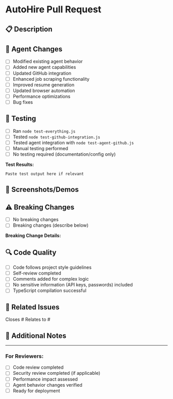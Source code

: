 # AutoHire Pull Request

## 📋 Description
<!-- Briefly describe what this PR does -->

## 🤖 Agent Changes
<!-- Check all that apply -->
- [ ] Modified existing agent behavior
- [ ] Added new agent capabilities  
- [ ] Updated GitHub integration
- [ ] Enhanced job scraping functionality
- [ ] Improved resume generation
- [ ] Updated browser automation
- [ ] Performance optimizations
- [ ] Bug fixes

## 🧪 Testing
<!-- Describe how you tested these changes -->
- [ ] Ran `node test-everything.js`
- [ ] Tested `node test-github-integration.js`
- [ ] Tested agent integration with `node test-agent-github.js`
- [ ] Manual testing performed
- [ ] No testing required (documentation/config only)

**Test Results:**
```
Paste test output here if relevant
```

## 📸 Screenshots/Demos
<!-- If applicable, add screenshots or demo videos -->

## ⚠️ Breaking Changes
<!-- List any breaking changes -->
- [ ] No breaking changes
- [ ] Breaking changes (describe below)

**Breaking Change Details:**
<!-- Describe what breaks and how to migrate -->

## 🔍 Code Quality
- [ ] Code follows project style guidelines
- [ ] Self-review completed
- [ ] Comments added for complex logic
- [ ] No sensitive information (API keys, passwords) included
- [ ] TypeScript compilation successful

## 🔗 Related Issues
<!-- Link any related issues -->
Closes #
Relates to #

## 📝 Additional Notes
<!-- Any additional information, deployment notes, etc. -->

---

### For Reviewers:
- [ ] Code review completed
- [ ] Security review completed (if applicable)
- [ ] Performance impact assessed
- [ ] Agent behavior changes verified
- [ ] Ready for deployment
